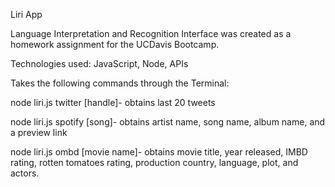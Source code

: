 Liri App

Language Interpretation and Recognition Interface was created as a homework assignment for the UCDavis Bootcamp.

Technologies used: JavaScript, Node, APIs

Takes the following commands through the Terminal:

node liri.js twitter [handle]- obtains  last 20 tweets

node liri.js spotify [song]- obtains artist name, song name, album name, and a preview link

node liri.js ombd [movie name]- obtains movie title, year released, IMBD rating, rotten tomatoes rating, production country, language, plot, and actors.